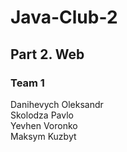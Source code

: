 # Java-Club-2

## Part 2. Web  
### Team 1  
Danihevych Oleksandr  
Skolodza Pavlo  
Yevhen Voronko  
Maksym Kuzbyt  